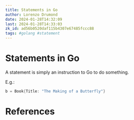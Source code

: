 ```yaml
---
title: Statements in Go
author: Lorenzo Drumond
date: 2024-01-28T14:32:09
last: 2024-01-28T14:33:03
zk_id: ad56b0520daf115b4307e67485fccc88
tags: #golang #statement
---
```



# Statements in Go
A statement is simply an instruction to Go to do something.

E.g.:
```go
b = Book{Title: "The Making of a Butterfly"}
```

# References
